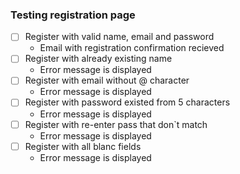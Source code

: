 ### Testing registration page
- [ ] Register with valid name, email and password
  - Email with registration confirmation recieved
- [ ] Register with already existing name
  - Error message is displayed
- [ ] Register with email without @ character
  - Error message is displayed
- [ ] Register with password existed from 5 characters
  - Error message is displayed
- [ ] Register with re-enter pass that don`t match
  - Error message is displayed
- [ ] Register with all blanc fields
  - Error message is displayed

  





